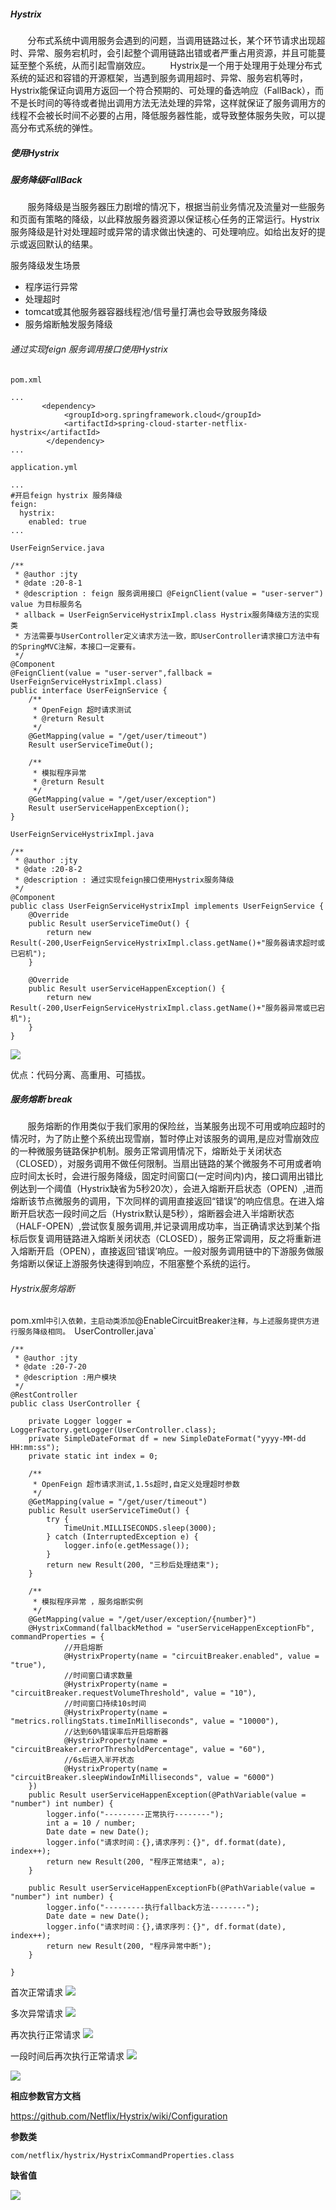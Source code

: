 ﻿##### Hystrix
&#160; &#160; &#160; &#160;分布式系统中调用服务会遇到的问题，当调用链路过长，某个环节请求出现超时、异常、服务宕机时，会引起整个调用链路出错或者严重占用资源，并且可能蔓延至整个系统，从而引起雪崩效应。
&#160; &#160; &#160; &#160;Hystrix是一个用于处理用于处理分布式系统的延迟和容错的开源框架，当遇到服务调用超时、异常、服务宕机等时，Hystrix能保证向调用方返回一个符合预期的、可处理的备选响应（FallBack），而不是长时间的等待或者抛出调用方法无法处理的异常，这样就保证了服务调用方的线程不会被长时间不必要的占用，降低服务器性能，或导致整体服务失败，可以提高分布式系统的弹性。

<h5>使用Hystrix</h5>

<h5>服务降级FallBack</h5>

&#160; &#160; &#160; &#160;服务降级是当服务器压力剧增的情况下，根据当前业务情况及流量对一些服务和页面有策略的降级，以此释放服务器资源以保证核心任务的正常运行。Hystrix服务降级是针对处理超时或异常的请求做出快速的、可处理响应。如给出友好的提示或返回默认的结果。

服务降级发生场景
 - 程序运行异常
 - 处理超时
 - tomcat或其他服务器容器线程池/信号量打满也会导致服务降级
 - 服务熔断触发服务降级
 
 <h6>通过实现feign 服务调用接口使用Hystrix</h6>
 
 `pom.xml`
 ```
 ...
        <dependency>
             <groupId>org.springframework.cloud</groupId>
             <artifactId>spring-cloud-starter-netflix-hystrix</artifactId>
         </dependency>
 ...
 ```
 
 `application.yml`
 ```
 ...
 #开启feign hystrix 服务降级
 feign:
   hystrix:
     enabled: true
 ...
 ```
 
 `UserFeignService.java`
 ```
 /**
  * @author :jty
  * @date :20-8-1
  * @description : feign 服务调用接口 @FeignClient(value = "user-server")  value 为目标服务名
  * allback = UserFeignServiceHystrixImpl.class Hystrix服务降级方法的实现类
  * 方法需要与UserController定义请求方法一致，即UserController请求接口方法中有的SpringMVC注解，本接口一定要有。
  */
 @Component
 @FeignClient(value = "user-server",fallback = UserFeignServiceHystrixImpl.class)
 public interface UserFeignService {
     /**
      * OpenFeign 超时请求测试
      * @return Result
      */
     @GetMapping(value = "/get/user/timeout")
     Result userServiceTimeOut();
 
     /**
      * 模拟程序异常
      * @return Result
      */
     @GetMapping(value = "/get/user/exception")
     Result userServiceHappenException();
 }
 ```
 
 `UserFeignServiceHystrixImpl.java`
 ```
 /**
  * @author :jty
  * @date :20-8-2
  * @description : 通过实现feign接口使用Hystrix服务降级
  */
 @Component
 public class UserFeignServiceHystrixImpl implements UserFeignService {
     @Override
     public Result userServiceTimeOut() {
         return new Result(-200,UserFeignServiceHystrixImpl.class.getName()+"服务器请求超时或已宕机");
     }
 
     @Override
     public Result userServiceHappenException() {
         return new Result(-200,UserFeignServiceHystrixImpl.class.getName()+"服务器异常或已宕机");
     }
 }
 ```
 
 ![](images/1911127-20200803004620684-601450631.png)
 
 <p>优点：代码分离、高重用、可插拔。</p>
 
<h5>服务熔断 break</h5>

&#160; &#160; &#160; &#160;服务熔断的作用类似于我们家用的保险丝，当某服务出现不可用或响应超时的情况时，为了防止整个系统出现雪崩，暂时停止对该服务的调用,是应对雪崩效应的一种微服务链路保护机制。服务正常调用情况下，熔断处于关闭状态（CLOSED），对服务调用不做任何限制。当扇出链路的某个微服务不可用或者响应时间太长时，会进行服务降级，固定时间窗口(一定时间内)内，接口调用出错比例达到一个阈值（Hystrix缺省为5秒20次），会进入熔断开启状态（OPEN）,进而熔断该节点微服务的调用，下次同样的调用直接返回“错误”的响应信息。在进入熔断开启状态一段时间之后（Hystrix默认是5秒），熔断器会进入半熔断状态（HALF-OPEN）,尝试恢复服务调用,并记录调用成功率，当正确请求达到某个指标后恢复调用链路进入熔断关闭状态（CLOSED），服务正常调用，反之将重新进入熔断开启（OPEN），直接返回‘错误’响应。一般对服务调用链中的下游服务做服务熔断以保证上游服务快速得到响应，不阻塞整个系统的运行。

<h6>Hystrix服务熔断</h6>

pom.xml`中引入依赖，主启动类添加`@EnableCircuitBreaker`注释，与上述服务提供方进行服务降级相同。
`UserController.java`
```
/**
 * @author :jty
 * @date :20-7-20
 * @description :用户模块
 */
@RestController
public class UserController {

    private Logger logger = LoggerFactory.getLogger(UserController.class);
    private SimpleDateFormat df = new SimpleDateFormat("yyyy-MM-dd HH:mm:ss");
    private static int index = 0;

    /**
     * OpenFeign 超市请求测试,1.5s超时,自定义处理超时参数
     */
    @GetMapping(value = "/get/user/timeout")
    public Result userServiceTimeOut() {
        try {
            TimeUnit.MILLISECONDS.sleep(3000);
        } catch (InterruptedException e) {
            logger.info(e.getMessage());
        }
        return new Result(200, "三秒后处理结束");
    }

    /**
     * 模拟程序异常 ，服务熔断实例
     */
    @GetMapping(value = "/get/user/exception/{number}")
    @HystrixCommand(fallbackMethod = "userServiceHappenExceptionFb", commandProperties = {
            //开启熔断
            @HystrixProperty(name = "circuitBreaker.enabled", value = "true"),
            //时间窗口请求数量
            @HystrixProperty(name = "circuitBreaker.requestVolumeThreshold", value = "10"),
            //时间窗口持续10s时间
            @HystrixProperty(name = "metrics.rollingStats.timeInMilliseconds", value = "10000"),
            //达到60%错误率后开启熔断器
            @HystrixProperty(name = "circuitBreaker.errorThresholdPercentage", value = "60"),
            //6s后进入半开状态
            @HystrixProperty(name = "circuitBreaker.sleepWindowInMilliseconds", value = "6000")
    })
    public Result userServiceHappenException(@PathVariable(value = "number") int number) {
        logger.info("---------正常执行--------");
        int a = 10 / number;
        Date date = new Date();
        logger.info("请求时间：{},请求序列：{}", df.format(date), index++);
        return new Result(200, "程序正常结束", a);
    }

    public Result userServiceHappenExceptionFb(@PathVariable(value = "number") int number) {
        logger.info("---------执行fallback方法--------");
        Date date = new Date();
        logger.info("请求时间：{},请求序列：{}", df.format(date), index++);
        return new Result(200, "程序异常中断");
    }

}
```
首次正常请求
![](images/1911127-20200805003548006-1202868885.png)

多次异常请求
![](images/1911127-20200805003613498-1220861111.png)

再次执行正常请求
![](images/1911127-20200805003627532-992917553.png)

一段时间后再次执行正常请求
![](images/1911127-20200805003706016-1474045631.png)

![](images/1911127-20200805004603392-257472232.png)

<p><b>相应参数官方文档</b></p>

<a href="https://github.com/Netflix/Hystrix/wiki/Configuration">https://github.com/Netflix/Hystrix/wiki/Configuration</a>

<p><b>参数类</b></p>

`com/netflix/hystrix/HystrixCommandProperties.class`

<p><b>缺省值</b></p>

![](images/1911127-20200805000304239-331835819.png)
